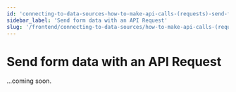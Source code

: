 ```yaml
---
id: 'connecting-to-data-sources-how-to-make-api-calls-(requests)-send-form-data-with-an-api-request'
sidebar_label: 'Send form data with an API Request'
slug: '/frontend/connecting-to-data-sources/how-to-make-api-calls-(requests)/send-form-data-with-an-api-request'
---
```


# Send form data with an API Request

...coming soon.
